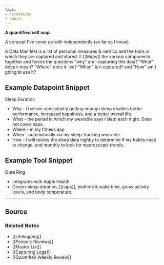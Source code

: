 ```yaml
---
tags:
- notetaking
- habits
---
```

**A quantified self map.**

A concept I've come up with independently (so far as I know).

A Data Manifest is a list of personal measures & metrics and the tools in which they are captured and stored. It [[Maps]] the various components together and forces the questions "why" am I capturing this data? "What" does it mean? "Where" does it live? "When" is it captured? and "How" am I going to use it?

## Example Datapoint Snippet

Sleep Duration

- Why - I believe consistently getting enough sleep enables better performance, increased happiness, and a better overall life.
- What - the period in which my wearable says I slept each night. Does not cover naps.
- Where - in my fitness app
- When - automatically via my sleep-tracking wearable
- How - I will review the sleep data nightly to determine if my habits need to change, and monthly to look for macroscopic trends.

## Example Tool Snippet

Oura Ring

- Integrates with Apple Health
- Covers sleep duration, [[naps]], bedtime & wake time, gross activity levels, and body temperature.

---

## Source


### Related Notes
- [[Lifelogging]]
- [[Periodic Reviews]]
- [[Master List]]
- [[Capturing Logs]]
- [[Quantified Weekly Review]]